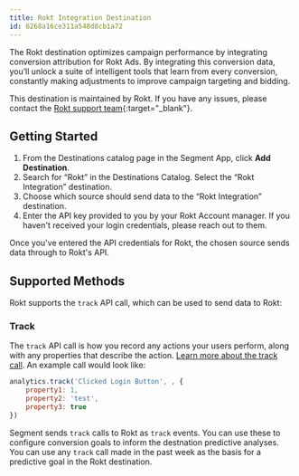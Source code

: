 ```yaml
---
title: Rokt Integration Destination
id: 6268a16ce311a548d8cb1a72
---
```


The Rokt destination optimizes campaign performance by integrating conversion attribution for Rokt Ads. By integrating this conversion data, you’ll unlock a suite of intelligent tools that learn from every conversion, constantly making adjustments to improve campaign targeting and bidding.

This destination is maintained by Rokt. If you have any issues, please contact the [Rokt support team](https://rokt.atlassian.net/servicedesk/customer/portal/20/group/98){:target="_blank"}.

## Getting Started

1. From the Destinations catalog page in the Segment App, click **Add Destination**.
2. Search for “Rokt” in the Destinations Catalog. Select the “Rokt Integration” destination.
3. Choose which source should send data to the “Rokt Integration” destination.
4. Enter the API key provided to you by your Rokt Account manager. If you haven't received your login credentials, please reach out to them.

Once you've entered the API credentials for Rokt, the chosen source sends data through to Rokt's API. 

## Supported Methods

Rokt supports the `track` API call, which can be used to send data to Rokt:


### Track
The `track` API call is how you record any actions your users perform, along with any properties that describe the action. [Learn more about the track call](/docs/connections/spec/track/). 
An example call would look like:
```js
analytics.track('Clicked Login Button', , {
    property1: 1,
    property2: 'test',
    property3: true
})
```

Segment sends `track` calls to Rokt as `track` events. You can use these to configure conversion goals to inform the destnation predictive analyses. You can use any `track` call made in the past week as the basis for a predictive goal in the Rokt destination.
